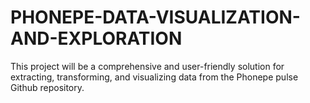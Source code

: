 # PHONEPE-DATA-VISUALIZATION-AND-EXPLORATION
This project will be a comprehensive and user-friendly solution for extracting, transforming, and visualizing data from the Phonepe pulse Github repository. 
